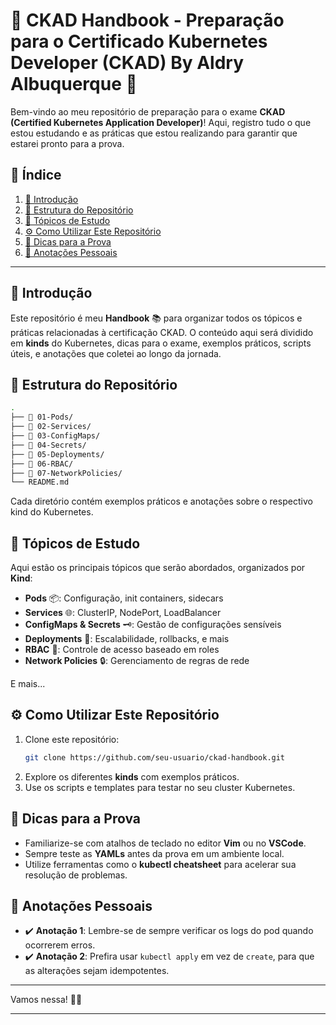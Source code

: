 
# 📝 CKAD Handbook - Preparação para o Certificado Kubernetes Developer (CKAD) By Aldry Albuquerque 🐳

Bem-vindo ao meu repositório de preparação para o exame **CKAD (Certified Kubernetes Application Developer)**! Aqui, registro tudo o que estou estudando e as práticas que estou realizando para garantir que estarei pronto para a prova.

## 🧭 Índice

1. [📖 Introdução](#-introdução)
2. [📂 Estrutura do Repositório](#-estrutura-do-repositório)
3. [🧠 Tópicos de Estudo](#-tópicos-de-estudo)
4. [⚙️ Como Utilizar Este Repositório](#️-como-utilizar-este-repositório)
5. [🚀 Dicas para a Prova](#-dicas-para-a-prova)
6. [📝 Anotações Pessoais](#-anotações-pessoais)

---

## 📖 Introdução

Este repositório é meu **Handbook** 📚 para organizar todos os tópicos e práticas relacionadas à certificação CKAD. O conteúdo aqui será dividido em **kinds** do Kubernetes, dicas para o exame, exemplos práticos, scripts úteis, e anotações que coletei ao longo da jornada.

## 📂 Estrutura do Repositório

```bash
.
├── 📁 01-Pods/
├── 📁 02-Services/
├── 📁 03-ConfigMaps/
├── 📁 04-Secrets/
├── 📁 05-Deployments/
├── 📁 06-RBAC/
├── 📁 07-NetworkPolicies/
└── README.md
```

Cada diretório contém exemplos práticos e anotações sobre o respectivo kind do Kubernetes.

## 🧠 Tópicos de Estudo

Aqui estão os principais tópicos que serão abordados, organizados por **Kind**:

- **Pods** 📦: Configuração, init containers, sidecars
- **Services** 🌐: ClusterIP, NodePort, LoadBalancer
- **ConfigMaps & Secrets** 🗝️: Gestão de configurações sensíveis
- **Deployments** 🚀: Escalabilidade, rollbacks, e mais
- **RBAC** 🔐: Controle de acesso baseado em roles
- **Network Policies** 🔒: Gerenciamento de regras de rede

E mais...

## ⚙️ Como Utilizar Este Repositório

1. Clone este repositório:
   ```bash
   git clone https://github.com/seu-usuario/ckad-handbook.git
   ```
2. Explore os diferentes **kinds** com exemplos práticos.
3. Use os scripts e templates para testar no seu cluster Kubernetes.

## 🚀 Dicas para a Prova

- Familiarize-se com atalhos de teclado no editor **Vim** ou no **VSCode**.
- Sempre teste as **YAMLs** antes da prova em um ambiente local.
- Utilize ferramentas como o **kubectl cheatsheet** para acelerar sua resolução de problemas.

## 📝 Anotações Pessoais

- ✔️ **Anotação 1**: Lembre-se de sempre verificar os logs do pod quando ocorrerem erros.
- ✔️ **Anotação 2**: Prefira usar `kubectl apply` em vez de `create`, para que as alterações sejam idempotentes.
  
---

Vamos nessa! 💪🎯

---